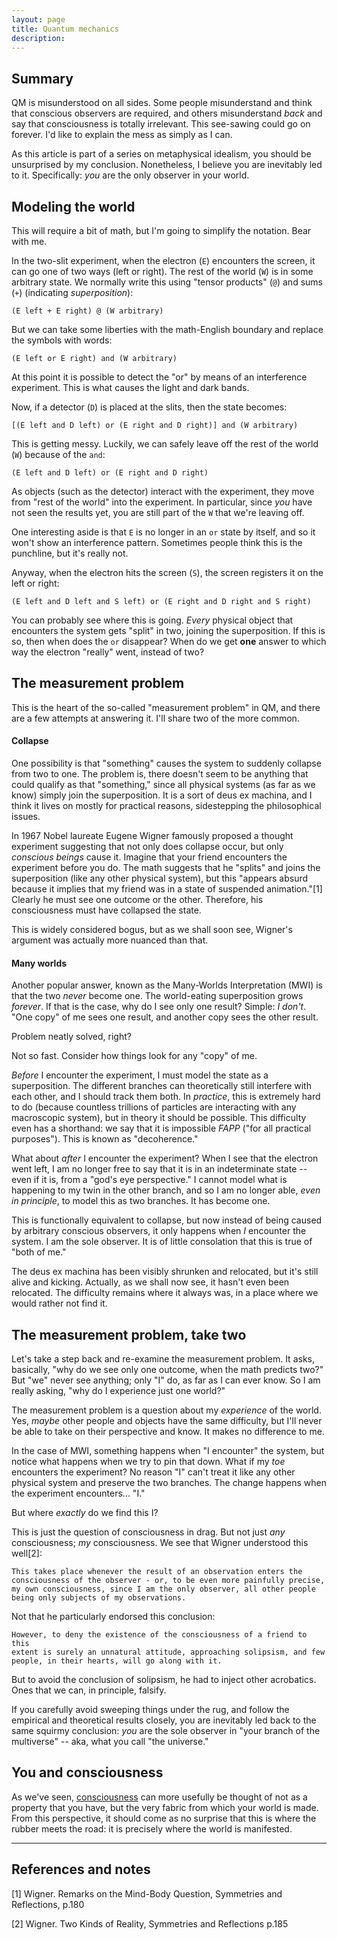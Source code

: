 ```yaml
---
layout: page
title: Quantum mechanics
description:
---
```


## Summary

QM is misunderstood on all sides. Some people misunderstand and think
that conscious observers are required, and others misunderstand *back*
and say that consciousness is totally irrelevant. This see-sawing could
go on forever. I'd like to explain the mess as simply as I can.

As this article is part of a series on metaphysical idealism, you
should be unsurprised by my conclusion. Nonetheless, I believe you
are inevitably led to it. Specifically: *you* are the only observer
in your world.

## Modeling the world

This will require a bit of math, but I'm going to simplify the notation.
Bear with me.

In the two-slit experiment, when the electron (`E`) encounters the
screen, it can go one of two ways (left or right). The rest of the world
(`W`) is in some arbitrary state. We normally write this using "tensor
products" (`@`) and sums (`+`) (indicating *superposition*):

`(E left + E right) @ (W arbitrary)`

But we can take some liberties with the math-English boundary and
replace the symbols with words:

`(E left or E right) and (W arbitrary)`

At this point it is possible to detect the "or" by means of an
interference experiment. This is what causes the light and dark bands.

Now, if a detector (`D`) is placed at the slits, then the state becomes:

`[(E left and D left) or (E right and D right)] and (W arbitrary)`

This is getting messy. Luckily, we can safely leave off the rest of the
world (`W`) because of the `and`:

`(E left and D left) or (E right and D right)`

As objects (such as the detector) interact with the experiment, they move
from "rest of the world" into the experiment. In particular, since *you*
have not seen the results yet, you are still part of the `W` that we're
leaving off.

One interesting aside is that `E` is no longer in an `or` state by
itself, and so it won't show an interference pattern. Sometimes people
think this is the punchline, but it's really not.

Anyway, when the electron hits the screen (`S`), the screen registers
it on the left or right:

`(E left and D left and S left) or (E right and D right and S right)`

You can probably see where this is going. *Every* physical object that
encounters the system gets "split" in two, joining the superposition.
If this is so, then when does the `or` disappear? When do we get
**one** answer to which way the electron "really" went, instead of two?

## The measurement problem

This is the heart of the so-called "measurement problem" in QM, and
there are a few attempts at answering it. I'll share two of the more
common.

#### Collapse

One possibility is that "something" causes the system to suddenly
collapse from two to one. The problem is, there doesn't seem to be
anything that could qualify as that "something," since all physical
systems (as far as we know) simply join the superposition. It is
a sort of deus ex machina, and I think it lives on mostly
for practical reasons, sidestepping the philosophical issues.

In 1967 Nobel laureate Eugene Wigner famously proposed a thought
experiment suggesting that not only does collapse occur, but only
*conscious beings* cause it. Imagine that your friend encounters
the experiment before you do. The math suggests that he "splits" and
joins the superposition (like any other physical system), but this
"appears absurd because it implies that my friend was in a state of
suspended animation."[1] Clearly he must see one outcome or the other.
Therefore, his consciousness must have collapsed the state.

This is widely considered bogus, but as we shall soon see, Wigner's argument
was actually more nuanced than that.

#### Many worlds

Another popular answer, known as the Many-Worlds Interpretation (MWI)
is that the two *never* become one. The
world-eating superposition grows *forever*. If that is the case, why
do I see only one result? Simple: *I don't*. "One copy" of
me sees one result, and another copy sees the other result.

Problem neatly solved, right?

Not so fast. Consider how things look for any "copy" of me.

*Before* I
encounter the experiment, I must model the state as a superposition.
The different branches can theoretically still interfere with each
other, and I should track them both. In *practice*, this is extremely
hard to do (because countless trillions of particles are interacting
with any macroscopic system), but in theory it should be possible.
This difficulty even has a shorthand: we say that it is impossible
*FAPP* ("for all practical purposes"). This is known as "decoherence."

What about *after* I encounter the experiment? When I see that the
electron went left, I am no longer free to say that it is in an
indeterminate state -- even if it is, from a "god's eye perspective."
I cannot model what is happening to my twin in the other branch, and
so I am no longer able, *even in principle*, to model this as two
branches. It has become one.

This is functionally equivalent to collapse, but now
instead of being caused by arbitrary conscious observers, it only
happens when *I* encounter the system. I am the sole observer. It is
of little consolation that this is true of "both of me."

The deus ex machina has been visibly shrunken and relocated, but it's
still alive and kicking. Actually, as we shall now see, it hasn't even
been relocated. The difficulty remains where it always was, in a place
where we would rather not find it.

## The measurement problem, take two

Let's take a step back and re-examine the measurement problem. It asks,
basically, "why do we see only one outcome, when the math predicts two?"
But "we" never see anything; only "I" do, as far as I can ever know. So
I am really asking, "why do I experience just one world?"

The measurement problem is a question about my *experience* of the
world. Yes, *maybe* other people and objects have the same difficulty,
but I'll never be able to take on their perspective and know. It makes
no difference to me.

In the case of MWI, something happens when "I encounter" the system,
but notice what
happens when we try to pin that down. What if my *toe* encounters the
experiment? No reason "I" can't treat it like any other physical system
and preserve the two branches. The change happens when the experiment
encounters... "I."

But where *exactly* do we find this I?

This is just the question of consciousness in drag. But not just *any*
consciousness; *my* consciousness. We see that Wigner understood this
well[2]:

```
This takes place whenever the result of an observation enters the
consciousness of the observer - or, to be even more painfully precise,
my own consciousness, since I am the only observer, all other people
being only subjects of my observations.
```

Not that he particularly endorsed this conclusion:

```
However, to deny the existence of the consciousness of a friend to this
extent is surely an unnatural attitude, approaching solipsism, and few
people, in their hearts, will go along with it.
```

But to avoid the conclusion of solipsism, he had to inject other
acrobatics. Ones that we can, in principle, falsify.

If you carefully avoid sweeping things under the rug, and follow the
empirical and theoretical results closely, you are inevitably led back
to the same squirmy conclusion: *you* are the sole observer in "your
branch of the multiverse" -- aka, what you call "the universe."

## You and consciousness

As we've seen, [consciousness](consciousness.html) can more usefully be
thought of not as a property that you have, but the very fabric from
which your world is made. From this perspective, it should come as no
surprise that this is where the rubber meets the road: it is precisely
where the world is manifested.

---

## References and notes

[1] Wigner. Remarks on the Mind-Body Question, Symmetries and Reflections, p.180

[2] Wigner. Two Kinds of Reality, Symmetries and Reflections p.185
